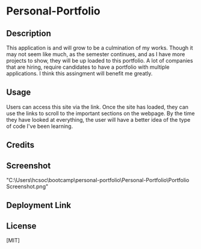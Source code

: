 # Personal-Portfolio

## Description
This application is and will grow to be a culmination of my works. Though it may not seem like much, as the semester continues, and as I have more projects to show, they will be up loaded to this portfolio. A lot of companies that are hiring, require candidates to have a portfolio with multiple applications. I think this assingment will benefit me greatly. 

## Usage
Users can access this site via the link. Once the site has loaded, they can use the links to scroll to the important sections on the webpage. By the time they have looked at everything, the user will have a better idea of the type of code I've been learning.

## Credits

## Screenshot
"C:\Users\hcsoc\bootcamp\personal-portfolio\Personal-Portfolio\Portfolio Screenshot.png"
## Deployment Link

## License
[MIT]
